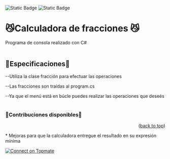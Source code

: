 ![Static Badge](https://img.shields.io/badge/build-C%23-brightgreen) ![Static Badge](https://img.shields.io/badge/build-Visual%20studio%20community%202022-violet)

<a name="readme-top"></a>
# 😼Calculadora de fracciones 😼
Programa de consola realizado con C# 
<br> </br>
## 🍉Especificaciones🍉
  

--Utiliza la clase fracción para efectuar las operaciones

--Las fracciones son traídas al program.cs 

--Ya que el menú está en búcle puedes realizar las operaciones que deseés
<br> </br>
### 🚧Contribuciones disponibles🚧
<p align="right">(<a href="#readme-top">back to top</a>)</p>
* Mejoras para que la calculadora entregue el resultado en su expresión mínima

<a href="https://topmate.io/jtoledom1"><img src="https://topmate-readme-badge.onrender.com/jtoledom1?style=flat-square" alt="Connect on Topmate" /></a> 
